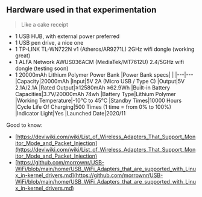 ## Hardware used in that experimentation

> Like a cake receipt

* 1 USB HUB, with external power preferred
* 1 USB pen drive, a nice one
* 1 TP-LINK TL-WN722N v1 (Atheros/AR9271L) 2GHz wifi dongle (working great)
* 1 ALFA Network AWUS036ACM (MediaTek/MT7612U) 2.4/5GHz wifi dongle (testing soon)
* 1 20000mAh Lithium Polymer Power Bank
  |Power Bank specs| |
  |---|---
  |Capacity|20000mAh
  |Input|5V 2A (Micro USB / Type C)
  |Output|5V 2.1A/2.1A
  |Rated Output|≥12580mAh ≥62.9Wh
  |Built-in Battery Capacities|3.7V/20000mAh 74wh
  |Battery Type|Lithium Polymer
  |Working Temperature|-10°C to 45°C
  |Standby Times|10000 Hours
  |Cycle Life Of Charging|500 Times (1 time = from 0% to 100%)
  |Indicator Light|Yes
  |Launched Date|2020/11

Good to know:
* [https://deviwiki.com/wiki/List_of_Wireless_Adapters_That_Support_Monitor_Mode_and_Packet_Injection](https://deviwiki.com/wiki/List_of_Wireless_Adapters_That_Support_Monitor_Mode_and_Packet_Injection)
* [https://github.com/morrownr/USB-WiFi/blob/main/home/USB_WiFi_Adapters_that_are_supported_with_Linux_in-kernel_drivers.md](https://github.com/morrownr/USB-WiFi/blob/main/home/USB_WiFi_Adapters_that_are_supported_with_Linux_in-kernel_drivers.md)
